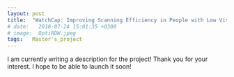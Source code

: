 ```yaml
---
layout: post
title:  "WatchCap: Improving Scanning Efficiency in People with Low Vision through Compensatory Head Movement Stimulation"
# date:   2018-07-24 15:01:35 +0300
# image:  OptiRDW.jpeg
tags:   Master's_project
---
```

I am currently writing a description for the project! Thank you for your interest. I hope to be able to launch it soon!